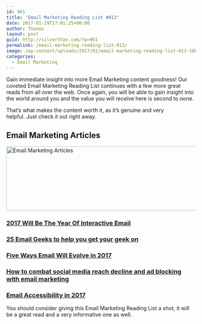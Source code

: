 ```yaml
---
id: 961
title: 'Email Marketing Reading List #013'
date: 2017-01-29T17:01:25+00:00
author: Thanos
layout: post
guid: http://silverthan.com/?p=961
permalink: /email-marketing-reading-list-013/
image: /wp-content/uploads/2017/01/email-marketing-reading-list-013-100x100.jpg
categories:
  - Email Marketing
---
```

Gain immediate insight into more Email Marketing content goodness! Our coveted Email Marketing Reading List continues with a few more great reads from all over the web. Once again, you will be able to gain insight into the world around you and the value you will receive here is second to none.

That’s what makes the content worth it, as it’s genuine and very helpful. Just check it out right away.

## Email Marketing Articles

<img class="alignnone size-full wp-image-946" src="http://silverthan.com/wp-content/uploads/2016/12/email-marketing-articles.jpg" alt="Email Marketing Articles" width="535" height="171" srcset="http://silverthan.com/wp-content/uploads/2016/12/email-marketing-articles.jpg 535w, http://silverthan.com/wp-content/uploads/2016/12/email-marketing-articles-300x96.jpg 300w" sizes="(max-width: 535px) 100vw, 535px" /> 

### [2017 Will Be The Year Of Interactive Email](https://medium.dave-bailey.com/2017-is-the-year-of-interactive-email-b6c1c4960c72#.h702czrxf)

### [25 Email Geeks to help you get your geek on](http://resources.expertsender.com/25-email-geeks-to-help-you-get-your-geek-on)

### [Five Ways Email Will Evolve in 2017](http://www.selligent.com/blog/advice/five-ways-email-will-evolve-in-2017)

### [How to combat social media reach decline and ad blocking with email marketing](https://www.campaignmonitor.com/blog/email-marketing/2017/01/social-media-decline-adblocking/)

### [Email Accessibility in 2017](https://www.emailonacid.com/blog/article/email-development/email-accessibilty-in-2017/)

You should consider giving this Email Marketing Reading List a shot, it will be a great read and a very informative one as well.

&nbsp;